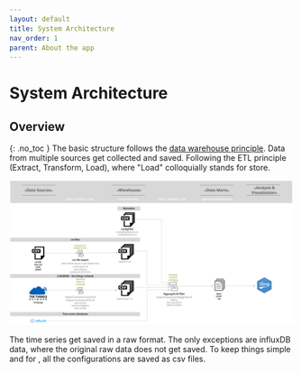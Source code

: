 ```yaml
---
layout: default
title: System Architecture
nav_order: 1
parent: About the app
---
```


# System Architecture

## Overview
{: .no_toc }
The basic structure follows the [data warehouse principle](https://en.wikipedia.org/wiki/Data_warehouse). Data from multiple sources get collected and saved. Following the ETL principle (Extract, Transform, Load), where "Load" colloquially stands for store.  

[![Application Architecture](https://raw.githubusercontent.com/hslu-ige-laes/lcm/master/docs/docs/systemArchitecture_01.PNG)]()

The time series get saved in a raw format. The only exceptions are influxDB data, where the original raw data does not get saved. To keep things simple and for , all the configurations are saved as csv files.
